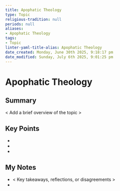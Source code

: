 ```yaml
---
title: Apophatic Theology
type: Topic
religious-tradition: null
periods: null
aliases:
- Apophatic Theology
tags:
- Topic
linter-yaml-title-alias: Apophatic Theology
date_created: Monday, June 30th 2025, 9:18:17 pm
date_modified: Sunday, July 6th 2025, 9:01:25 pm
---
```


# Apophatic Theology

## Summary
< Add a brief overview of the topic >

## Key Points
- 
- 
- 

## My Notes
- < Key takeaways, reflections, or disagreements >
- 